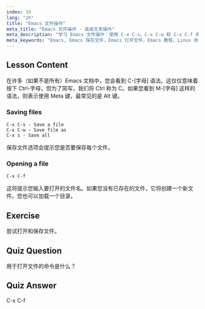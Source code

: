 ```yaml
---
index: 10
lang: "zh"
title: "Emacs 文件操作"
meta_title: "Emacs 文件操作 - 高级文本操作"
meta_description: "学习 Emacs 文件操作：使用 C-x C-s、C-x C-w 和 C-x C-f 命令保存、另存为和打开文件。掌握基本的 Emacs 文件操作！"
meta_keywords: "Emacs, Emacs 保存文件，Emacs 打开文件，Emacs 教程，Linux 命令，Emacs 初学者，Emacs 指南"
---
```


## Lesson Content

在许多（如果不是所有）Emacs 文档中，您会看到 C-[字母] 语法。这仅仅意味着按下 Ctrl-字母，但为了简写，我们将 Ctrl 称为 C。如果您看到 M-[字母] 这样的语法，则表示使用 Meta 键，最常见的是 Alt 键。

### Saving files

```
C-x C-s - Save a file
C-x C-w - Save file as
C-x s - Save all
```

保存文件选项会提示您是否要保存每个文件。

### Opening a file

```
C-x C-f
```

这将提示您输入要打开的文件名。如果您没有已存在的文件，它将创建一个新文件。您也可以加载一个目录。

## Exercise

尝试打开和保存文件。

## Quiz Question

用于打开文件的命令是什么？

## Quiz Answer

C-x C-f
